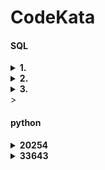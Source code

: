 # CodeKata
#### SQL

<details>
<summary><b>1. </b></summary>

[link](https://school.programmers.co.kr/learn/courses/30/lessons/299305)

```SQL
SELECT E1.ID, COUNT(E2.ID) AS CHILD_COUNT
FROM ECOLI_DATA E1 LEFT JOIN ECOLI_DATA E2
ON E1.ID=E2.PARENT_ID
GROUP BY E1.ID
ORDER BY E1.ID
```
- ECOLI_DATA에서 ID와 PARENT_ID를 연결
- ID를 기준으로 그룹화, 그룹마다 행 개수 출력

</details>

<details>
<summary><b>2. </b></summary>

[link](https://school.programmers.co.kr/learn/courses/30/lessons/298519)

```SQL
SELECT COUNT(ID) AS FISH_COUNT, MAX(LENGTH) AS MAX_LENGTH, FISH_TYPE
FROM FISH_INFO
GROUP BY FISH_TYPE
HAVING AVG(IFNULL(LENGTH,10))>=33
ORDER BY FISH_TYPE ASC
```
- FISH_TYPE으로 묶어 행 개수, 최대 길이, 물고기 종류 출력
- 평균 길이가 33 이상인 물고기 종류만 출력
- 길이가 NULL인 행은 길이가 10인 것으로 취급(`IFNULL(행,대체값)`)

</details>

<details>
<summary><b>3. </b></summary>

[link](https://school.programmers.co.kr/learn/courses/30/lessons/293261)

```SQL
SELECT I.ID, N.FISH_NAME, I.LENGTH
FROM FISH_INFO I JOIN FISH_NAME_INFO N
ON I.FISH_TYPE = N.FISH_TYPE
WHERE (I.FISH_TYPE, I.LENGTH) IN (
    SELECT FISH_TYPE, MAX(LENGTH) AS LENGTH
    FROM FISH_INFO
    GROUP BY FISH_TYPE
)
ORDER BY I.ID ASC
```
- GROUP BY와 관련없는 행을 출력해야 하므로 주 쿼리에서 GROUP BY를 사용하진 않을 것
- 다만 `FISH_TYPE`별로 그룹화가 필요하긴 하기에 서브쿼리는 필요
- 서브쿼리로 그룹화 및 최대길이 검색을 해결하고 메인 쿼리에서 서브쿼리의 결과로 그에 맞는 행을 출력하는 구조

</details>>

#### python

<details>
<summary><b>20254</b></summary>

[link](https://www.acmicpc.net/problem/20254)

```python
Ur,Tr,Uo,To=map(int,input().split())
print(56*Ur+24*Tr+14*Uo+6*To)
```

</details>

<details>
<summary><b>33643</b></summary>

[link](https://www.acmicpc.net/problem/33643)

```python
n=int(input())
l=["keys","phone","wallet"]
for i in range(n):
    t=input()
    if t in l: l.remove(t)
if l: 
    for i in l: print(i)
else: print("ready")
```

</details>